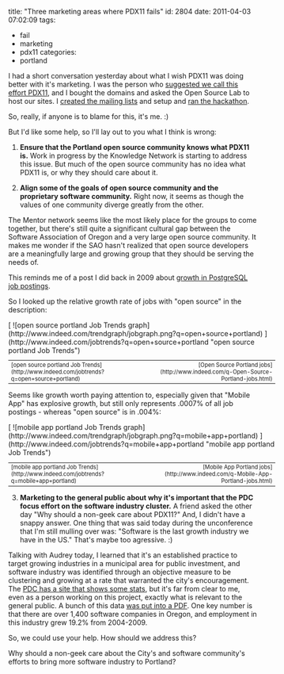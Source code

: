 title: "Three marketing areas where PDX11 fails"
id: 2804
date: 2011-04-03 07:02:09
tags: 
- fail
- marketing
- pdx11
categories: 
- portland

I had a short conversation yesterday about what I wish PDX11 was doing better with it's marketing. I was the person who [suggested we call this effort PDX11](http://www.chesnok.com/daily/2010/11/10/pdx11/), and I bought the domains and asked the Open Source Lab to host our sites. I [created the mailing lists](http://www.chesnok.com/daily/2011/01/23/pdx11-going-strong-and-a-site-update-feeds-for-mailing-lists/) and setup and [ran the hackathon](http://pdx11.org/node/2919). 

So, really, if anyone is to blame for this, it's me. :)

But I'd like some help, so I'll lay out to you what I think is wrong:

1.  **Ensure that the Portland open source community knows what PDX11 is.**
Work in progress by the Knowledge Network is starting to address this issue. But much of the open source community has no idea what PDX11 is, or why they should care about it.

2.  **Align some of the goals of open source community and the proprietary software community.**
Right now, it seems as though the values of one community diverge greatly from the other. 

The Mentor network seems like the most likely place for the groups to come together, but there's still quite a significant cultural gap between the Software Association of Oregon and a very large open source community. It makes me wonder if the SAO hasn't realized that open source developers are a meaningfully large and growing group that they should be serving the needs of.

This reminds me of a post I did back in 2009 about [growth in PostgreSQL job postings](http://www.chesnok.com/daily/2009/04/25/the-future-of-free-and-open-source-support-models/). 

So I looked up the relative growth rate of jobs  with "open source" in the description: 

<div style="width:540px">
[
![open source portland Job Trends graph](http://www.indeed.com/trendgraph/jobgraph.png?q=open+source+portland)
](http://www.indeed.com/jobtrends?q=open+source+portland "open source portland Job Trends")
<table width="100%" cellpadding="6" cellspacing="0" border="0" style="font-size:80%"><tr>
<td>[open source portland Job Trends](http://www.indeed.com/jobtrends?q=open+source+portland)</td>
<td align="right">[Open Source Portland jobs](http://www.indeed.com/q-Open-Source-Portland-jobs.html)</td>
</tr></table>
</div>

Seems like growth worth paying attention to, especially given that "Mobile App" has explosive growth, but still only represents .0007% of all job postings - whereas "open source" is in .004%: 
<div style="width:540px">
[
![mobile app portland Job Trends graph](http://www.indeed.com/trendgraph/jobgraph.png?q=mobile+app+portland)
](http://www.indeed.com/jobtrends?q=mobile+app+portland "mobile app portland Job Trends")
<table width="100%" cellpadding="6" cellspacing="0" border="0" style="font-size:80%"><tr>
<td>[mobile app portland Job Trends](http://www.indeed.com/jobtrends?q=mobile+app+portland)</td>
<td align="right">[Mobile App Portland jobs](http://www.indeed.com/q-Mobile-App-Portland-jobs.html)</td>
</tr></table>
</div>

3.  **Marketing to the general public about why it's important that the PDC focus effort on the software industry cluster.**
A friend asked the other day "Why should a non-geek care about PDX11?" And, I didn't have a snappy answer. One thing that was said today during the unconference that I'm still mulling over was: "Software is the last growth industry we have in the US." That's maybe too agressive. :)

Talking with Audrey today, I learned that it's an established practice to target growing industries in a municipal area for public investment, and software industry was identified through an objective measure to be clustering and growing at a rate that warranted the city's encouragement. The [PDC has a site that shows some stats](http://pdxeconomicdevelopment.com/cluster-software.html), but it's far from clear to me, even as a person working on this project, exactly what is relevant to the general public. A bunch of this data [was put into a PDF](http://pdxeconomicdevelopment.com/docs/software/Software-Why-Portland.pdf). One key number is that there are over 1,400 software companies in Oregon, and employment in this industry grew 19.2% from 2004-2009\.

So, we could use your help. How should we address this? 

Why should a non-geek care about the City's and software community's efforts to bring more software industry to Portland?
